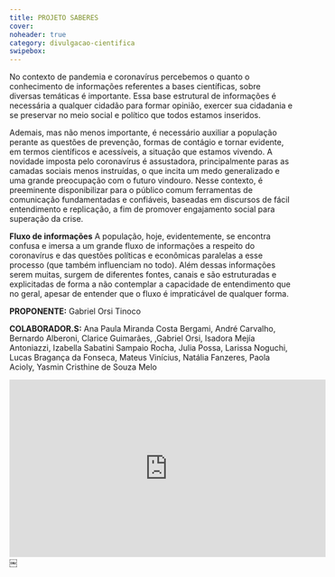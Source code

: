 ```yaml
---
title: PROJETO SABERES
cover: 
noheader: true
category: divulgacao-cientifica
swipebox: 
---
```

  
No contexto de pandemia e coronavírus percebemos o quanto o conhecimento de informações referentes a bases científicas, sobre diversas temáticas é importante. Essa base estrutural de informações é necessária a qualquer cidadão para formar opinião, exercer sua cidadania e se preservar no meio social e político que todos estamos inseridos.
  
Ademais, mas não menos importante, é necessário auxiliar a população perante as questões de prevenção, formas de contágio e tornar evidente, em termos científicos e acessíveis, a situação que estamos vivendo. A novidade imposta pelo coronavírus é
assustadora, principalmente paras as camadas sociais menos instruídas, o que incita um medo generalizado e uma grande preocupação com o futuro vindouro. Nesse contexto, é preeminente disponibilizar para o público comum ferramentas de comunicação fundamentadas e confiáveis, baseadas em discursos de fácil entendimento e replicação, a fim de promover engajamento social para superação da crise.

**Fluxo de informações**
A população, hoje, evidentemente, se encontra confusa e imersa a um grande fluxo de informações a respeito do coronavírus e das questões políticas e econômicas paralelas a esse processo (que também influenciam no todo). Além dessas informações serem muitas, surgem de diferentes fontes, canais e são estruturadas e explicitadas de forma a não contemplar a capacidade de entendimento que no geral, apesar de entender que o fluxo é impraticável de qualquer forma.

**PROPONENTE:**
Gabriel Orsi Tinoco
  
 **COLABORADOR.S:** 
Ana Paula Miranda Costa Bergami, André Carvalho, Bernardo Alberoni, Clarice Guimarães, ,Gabriel Orsi, Isadora Mejía Antoniazzi, Izabella Sabatini Sampaio Rocha, Julia Possa, Larissa Noguchi, Lucas Bragança da Fonseca, Mateus Vinícius, Natália Fanzeres, Paola Acioly, Yasmin Cristhine de Souza Melo



<div class="video-wrapper video-wrapper-16x9">
<iframe width="560" height="315" src="https://www.youtube.com/embed/yNKF2m7Hz0s" frameborder="0" allow="accelerometer; autoplay; encrypted-media; gyroscope; picture-in-picture" allowfullscreen></iframe>
</div>
  ￼